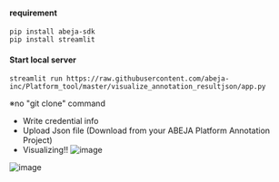 
#### requirement
```
pip install abeja-sdk
pip install streamlit
```

#### Start local server
```
streamlit run https://raw.githubusercontent.com/abeja-inc/Platform_tool/master/visualize_annotation_resultjson/app.py
```
※no "git clone" command

- Write credential info
- Upload Json file (Download from your ABEJA Platform Annotation Project)
- Visualizing!!
![image](https://user-images.githubusercontent.com/17213216/85121191-51121c00-b25f-11ea-8171-4619cc5ae034.png)


![image](https://user-images.githubusercontent.com/17213216/85121364-9b939880-b25f-11ea-80a6-e4d6bb9beae4.png)
